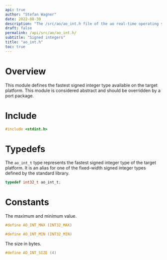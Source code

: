 ```yaml
---
api: true
author: "Stefan Wagner"
date: 2022-08-30
description: "The /src/ao/ao_int.h file of the ao real-time operating system."
draft: false
permalink: /api/src/ao/ao_int.h/
subtitle: "Signed integers"
title: "ao_int.h"
toc: true
---
```


# Overview

This module defines the fastest signed integer type available on the target platform. This module is considered abstract and should be overridden by a port package.

# Include

```c
#include <stdint.h>
```

# Typedefs

The `ao_int_t` type represents the fastest signed integer type of the target platform. It is an alias for one of the fixed-width signed integer types defined by the standard library.

```c
typedef int32_t ao_int_t;
```

# Constants

The maximum and minimum value.

```c
#define AO_INT_MAX (INT32_MAX)
```

```c
#define AO_INT_MIN (INT32_MIN)
```

The size in bytes.

```c
#define AO_INT_SIZE (4)
```
